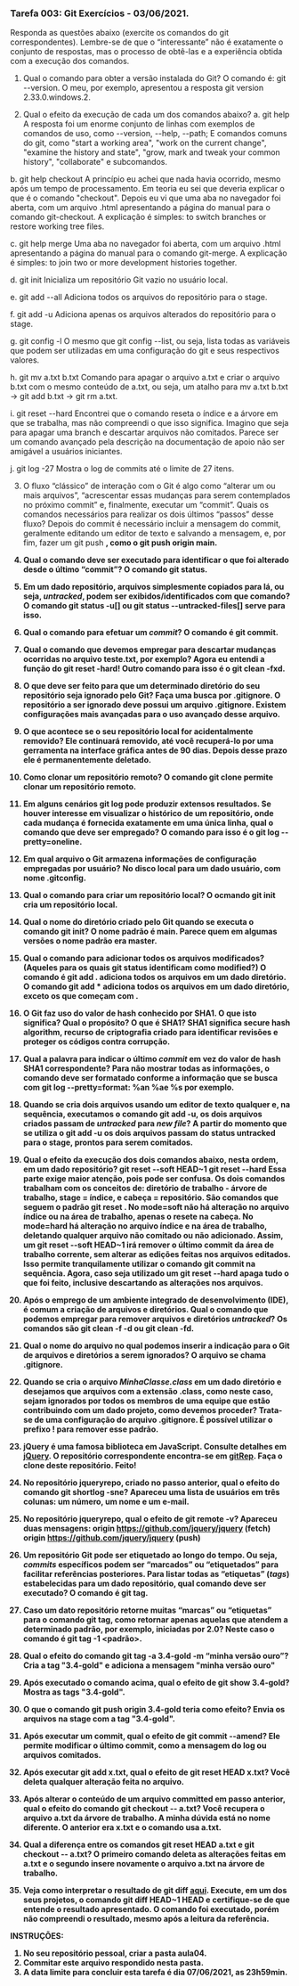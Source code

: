 ### Tarefa 003: Git Exercícios - 03/06/2021.

Responda as questões abaixo (exercite os comandos do git correspondentes). Lembre-se de que o “interessante” não é exatamente o conjunto de respostas, mas o processo de obtê-las e a experiência obtida com a execução dos comandos.


1. Qual o comando para obter a versão instalada do Git?
O comando é: git --version. O meu, por exemplo, apresentou a resposta git version 2.33.0.windows.2.

2. Qual o efeito da execução de cada um dos comandos abaixo?
  a. git help 
  A resposta foi um enorme conjunto de linhas com exemplos de comandos de uso, como --version, --help, --path; E comandos comuns do git, como "start a working area", "work on the current change", "examine the history and state", "grow, mark and tweak your common history", "collaborate" e subcomandos.
  
  b. git help checkout
  A princípio eu achei que nada havia ocorrido, mesmo após um tempo de processamento. Em teoria eu sei que deveria explicar o que é o comando "checkout". Depois eu vi que uma aba no navegador foi aberta, com um arquivo .html apresentando a página do manual para o comando git-checkout. A explicação é simples: to switch branches or restore working tree files.
  
  c. git help merge
  Uma aba no navegador foi aberta, com um arquivo .html apresentando a página do manual para o comando git-merge. A explicação é simples: to join two or more development histories together.
  
  d. git init
  Inicializa um repositório Git vazio no usuário local.
  
  e. git add --all
  Adiciona todos os arquivos do repositório para o stage.
  
  f. git add -u
  Adiciona apenas os arquivos alterados do repositório para o stage.
  
  g. git config -l
  O mesmo que git config --list, ou seja, lista todas as variáveis que podem ser utilizadas em uma configuração do git e seus respectivos valores.
  
  h. git mv a.txt b.txt
  Comando para apagar o arquivo a.txt e criar o arquivo b.txt com o mesmo conteúdo de a.txt, ou seja, um atalho para mv a.txt b.txt -> git add b.txt -> git rm a.txt.
  
  i. git reset --hard
  Encontrei que o comando reseta o índice e a árvore em que se trabalha, mas não compreendi o que isso significa. Imagino que seja para apagar uma branch e descartar arquivos não comitados. Parece ser um comando avançado pela descrição na documentação de apoio não ser amigável a usuários iniciantes.
  
  j. git log -27
  Mostra o log de commits até o limite de 27 itens.
  
3. O fluxo “clássico” de interação com o Git é algo como “alterar um ou mais arquivos”, “acrescentar essas mudanças para serem contemplados no próximo commit” e, finalmente, executar um “commit”. Quais os comandos necessários para realizar os dois últimos “passos” desse fluxo?
Depois do commit é necessário incluir a mensagem do commit, geralmente editando um editor de texto e salvando a mensagem, e, por fim, fazer um git push <a> <b>, como o git push origin main.

4. Qual o comando deve ser executado para identificar o que foi alterado desde o último “commit”?
O comando git status.

5. Em um dado repositório, arquivos simplesmente copiados para lá, ou seja, _untracked_, podem ser exibidos/identificados com que comando?
O comando git status -u[<mode>] ou git status --untracked-files[<mode>] serve para isso.

6. Qual o comando para efetuar um _commit_?
O comando é git commit.

7. Qual o comando que devemos empregar para descartar mudanças ocorridas no arquivo teste.txt, por exemplo?
Agora eu entendi a função do git reset -hard! Outro comando para isso é o git clean -fxd.

8. O que deve ser feito para que um determinado diretório do seu repositório seja ignorado pelo Git? Faça uma busca por **.gitignore**.
O repositório a ser ignorado deve possui um arquivo .gitignore. Existem configurações mais avançadas para o uso avançado desse arquivo.

9. O que acontece se o seu repositório local for acidentalmente removido?
Ele continuará removido, até você recuperá-lo por uma gerramenta na interface gráfica antes de 90 dias. Depois desse prazo ele é permanentemente deletado.

10. Como clonar um repositório remoto?
O comando git clone <url> permite clonar um repositório remoto.

11. Em alguns cenários **git log** pode produzir extensos resultados. Se houver interesse em visualizar o histórico de um repositório, onde cada mudança é fornecida exatamente em uma única linha, qual o comando que deve ser empregado?
O comando para isso é o git log --pretty=oneline.

12. Em qual arquivo o Git armazena informações de configuração empregadas por usuário?
No disco local para um dado usuário, com nome .gitconfig.

13. Qual o comando para criar um repositório local?
O ocmando git init cria um repositório local.

14. Qual o nome do diretório criado pelo Git quando se executa o comando **git init**?
O nome padrão é main. Parece quem em algumas versões o nome padrão era master.

15. Qual o comando para adicionar todos os arquivos modificados? (Aqueles para os quais **git status** identificam como **modified**?)
O comando é git add . adiciona todos os arquivos em um dado diretório. O comando git add * adiciona todos os arquivos em um dado diretório, exceto os que começam com .

16. O Git faz uso do valor de hash conhecido por SHA1. O que isto significa? Qual o propósito? O que é SHA1?
SHA1 significa secure hash algorithm, recurso de criptografia criado para identificar revisões e proteger os códigos contra corrupção.

17. Qual a palavra para indicar o último _commit_ em vez do valor de hash SHA1 correspondente?
Para não mostrar todas as informações, o comando deve ser formatado conforme a informação que se busca com git log --pretty=format: %an %ae %s por exemplo.

18. Quando se cria dois arquivos usando um editor de texto qualquer e, na sequência, executamos o comando **git add -u**, os dois arquivos criados passam de _untracked_ para _new file_?
A partir do momento que se utiliza o git add -u os dois arquivos passam do status untracked para o stage, prontos para serem comitados.

19. Qual o efeito da execução dos dois comandos abaixo, nesta ordem, em um dado repositório?
**git reset --soft HEAD~1**
**git reset --hard**
Essa parte exige maior atenção, pois pode ser confusa. Os dois comandos trabalham com os conceitos de: diretório de trabalho - árvore de trabalho, stage = índice, e cabeça = repositório. São comandos que seguem o padrão git reset <mode> <commit>. No mode=soft não há alteração no arquivo índice ou na área de trabalho, apenas o resete na cabeça. No mode=hard há alteração no arquivo índice e na área de trabalho, deletando qualquer arquivo não comitado ou não adicionado.
Assim, um git reset --soft HEAD~1 irá remover o último commit da área de trabalho corrente, sem alterar as edições feitas nos arquivos editados. Isso permite tranquilamente utilizar o comando git commit na sequência. Agora, caso seja utilizado um git reset --hard apaga tudo o que foi feito, inclusive descartando as alterações nos arquivos.

20. Após o emprego de um ambiente integrado de desenvolvimento (IDE), é comum a criação de arquivos e diretórios. Qual o comando que podemos empregar para remover arquivos e diretórios _untracked_?
Os comandos são git clean -f -d ou git clean -fd.

21. Qual o nome do arquivo no qual podemos inserir a indicação para o Git de arquivos e diretórios a serem ignorados?
O arquivo se chama .gitignore.

22. Quando se cria o arquivo _MinhaClasse.class_ em um dado diretório e desejamos que arquivos com a extensão .class, como neste caso, sejam ignorados por todos os membros de uma equipe que estão contribuindo com um dado projeto, como devemos proceder?
Trata-se de uma configuração do arquivo .gitignore. É possível utilizar o prefixo ! para remover esse padrão.

23. jQuery é uma famosa biblioteca em JavaScript. Consulte detalhes em [jQuery](http://jquery.com). O repositório correspondente encontra-se em [gitRep](https://github.com/jquery/jquery). Faça o clone deste repositório.
Feito!

24. No repositório **jqueryrepo**, criado no passo anterior, qual o efeito do comando
**git shortlog -sne**?
Apareceu uma lista de usuários em três colunas: um número, um nome e um e-mail.

25. No repositório **jqueryrepo**, qual o efeito de **git remote -v**?
Apareceu duas mensagens:
origin  https://github.com/jquery/jquery (fetch)
origin  https://github.com/jquery/jquery (push)


26. Um repositório Git pode ser etiquetado ao longo do tempo. Ou seja, _commits_ específicos podem ser “marcados” ou “etiquetados” para facilitar referências posteriores. Para listar todas as “etiquetas” (_tags_) estabelecidas para um dado repositório, qual comando deve ser executado?
O comando é git tag.

27. Caso um dato repositório retorne muitas “marcas” ou “etiquetas” para o comando **git tag**, como retornar apenas aquelas que atendem a determinado padrão, por exemplo, iniciadas por 2.0?
Neste caso o comando é git tag -1 <padrão>.

28. Qual o efeito do comando **git tag -a 3.4-gold -m “minha versão ouro”**?
Cria a tag "3.4-gold" e adiciona a mensagem "minha versão ouro"

29. Após executado o comando acima, qual o efeito de **git show 3.4-gold**?
Mostra as tags "3.4-gold".

30. O que o comando **git push origin 3.4-gold** teria como efeito?
Envia os arquivos na stage com a tag "3.4-gold".

31. Após executar um commit, qual o efeito de **git commit --amend**?
Ele permite modificar o último commit, como a mensagem do log ou arquivos comitados. 

32. Após executar **git add x.txt**, qual o efeito de **git reset HEAD x.txt**?
Você deleta qualquer alteração feita no arquivo.

33. Após alterar o conteúdo de um arquivo committed em passo anterior, qual o efeito do comando **git checkout -- a.txt**?
Você recupera o arquivo a.txt da árvore de trabalho. A minha dúvida está no nome diferente. O anterior era x.txt e o comando usa a.txt. 

34. Qual a diferença entre os comandos **git reset HEAD a.txt** e **git checkout -- a.txt**?
O primeiro comando deleta as alterações feitas em a.txt e o segundo insere novamente o arquivo a.txt na árvore de trabalho.

35. Veja como interpretar o resultado de git diff [aqui](https://medium.com/therobinkim/how-to-read-a-git-diff-6c87a9dc47c5). Execute, em um dos seus projetos, o comando **git diff HEAD~1 HEAD** e certifique-se de que entende o resultado apresentado.
O comando foi executado, porém não compreendi o resultado, mesmo após a leitura da referência.


INSTRUÇÕES:

1. No seu repositório pessoal, criar a pasta aula04.
2. Commitar este arquivo respondido nesta pasta.
3. A data limite para concluir esta tarefa é dia 07/06/2021, as 23h59min.











</DIV/>
